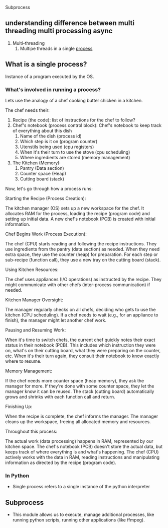 Subprocess

## understanding difference between multi threading multi processing async
1. Multi-threading
   1. Multipe threads in a single [process](#what-is-a-single-process)

## What is a single process?
Instance of a program executed by the OS. 


### What's involved in running a process?
Lets use the analogy of a chef cooking butter chicken in a kitchen. 

The chef needs their:
   1. Recipe (the code): list of instructions for the chef to follow? 
   2. Chef's notebook (process control block): Chef's notebook to keep track of everything about this dish
      1. Name of the dish (process id)
      2. Which step is it on (program counter)
      3. Utenstils being used (cpu registers)
      4. When it's their turn to use the stove (cpu scheduling)
      5. Where ingredients are stored (memory management)
   3. The Kitchen (Memory):
      1. Pantry (Data section)
      2. Counter space (Heap)
      3. Cutting board (stack)

Now, let's go through how a process runs:

Starting the Recipe (Process Creation):

The kitchen manager (OS) sets up a new workspace for the chef.
It allocates RAM for the process, loading the recipe (program code) and setting up initial data.
A new chef's notebook (PCB) is created with initial information.


Chef Begins Work (Process Execution):

The chef (CPU) starts reading and following the recipe instructions.
They use ingredients from the pantry (data section) as needed.
When they need extra space, they use the counter (heap) for preparation.
For each step or sub-recipe (function call), they use a new tray on the cutting board (stack).


Using Kitchen Resources:

The chef uses appliances (I/O operations) as instructed by the recipe.
They might communicate with other chefs (inter-process communication) if needed.


Kitchen Manager Oversight:

The manager regularly checks on all chefs, deciding who gets to use the kitchen (CPU scheduling).
If a chef needs to wait (e.g., for an appliance to finish), the manager might let another chef work.


Pausing and Resuming Work:

When it's time to switch chefs, the current chef quickly notes their exact status in their notebook (PCB).
This includes which instruction they were on, what's on their cutting board, what they were preparing on the counter, etc.
When it's their turn again, they consult their notebook to know exactly where to resume.


Memory Management:

If the chef needs more counter space (heap memory), they ask the manager for more.
If they're done with some counter space, they let the manager know it can be reused.
The stack (cutting board) automatically grows and shrinks with each function call and return.


Finishing Up:

When the recipe is complete, the chef informs the manager.
The manager cleans up the workspace, freeing all allocated memory and resources.

Throughout this process:

The actual work (data processing) happens in RAM, represented by our kitchen space.
The chef's notebook (PCB) doesn't store the actual data, but keeps track of where everything is and what's happening.
The chef (CPU) actively works with the data in RAM, reading instructions and manipulating information as directed by the recipe (program code).


### In Python
- Single process refers to a single instance of the python interpreter

## Subprocess
- This module allows us to execute, manage additional processes, like running python scripts, running other applications (like ffmpeg). 



